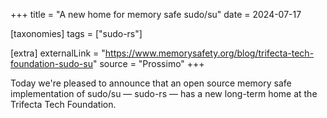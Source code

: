 +++
title = "A new home for memory safe sudo/su"
date = 2024-07-17

[taxonomies]
tags = ["sudo-rs"]

[extra]
externalLink = "https://www.memorysafety.org/blog/trifecta-tech-foundation-sudo-su"
source = "Prossimo"
+++

Today we're pleased to announce that an open source memory safe implementation of sudo/su — sudo-rs — has a new long-term home at the Trifecta Tech Foundation.

<!-- more -->